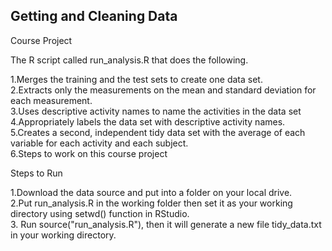 <h2>Getting and Cleaning Data</h2>
Course Project

The R script called run_analysis.R that does the following.

1.Merges the training and the test sets to create one data set.<br>
2.Extracts only the measurements on the mean and standard deviation for each measurement.<br>
3.Uses descriptive activity names to name the activities in the data set<br>
4.Appropriately labels the data set with descriptive activity names.<br>
5.Creates a second, independent tidy data set with the average of each variable for each activity and each subject.<br>
6.Steps to work on this course project<br>

Steps to Run

1.Download the data source and put into a folder on your local drive. <br>
2.Put run_analysis.R in the working folder then set it as your working directory using setwd() function in RStudio.<br>
3. Run source("run_analysis.R"), then it will generate a new file tidy_data.txt in your working directory.<br>


